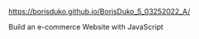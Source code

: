 https://borisduko.github.io/BorisDuko_5_03252022_A/ </br>

Build an e-commerce Website with JavaScript
